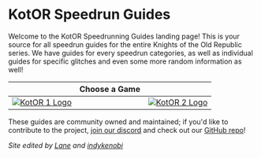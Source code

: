 # KotOR Speedrun Guides

Welcome to the KotOR Speedrunning Guides landing page!  This is your source for all speedrun guides for the entire Knights of the Old Republic series.  We have guides for every speedrun categories, as well as individual guides for specific glitches and even some more random information as well!


| | Choose a Game | |
|---|---|---|
| [![KotOR 1 Logo](https://i.imgur.com/GLMzhXC.png)](./kotor1/) | | [![KotOR 2 Logo](https://i.imgur.com/XP8FH1H.png)](./kotor2/) |


These guides are community owned and maintained; if you'd like to contribute to the project, [join our discord](http://discord.gg/Q2uPRVu) and check out our [GitHub repo](https://github.com/kotor-speedruns/kotor-speedruns.github.io)!

*Site edited by [Lane](https://www.speedrun.com/users/Lane) and [indykenobi](https://www.speedrun.com/users/indykenobi)*
